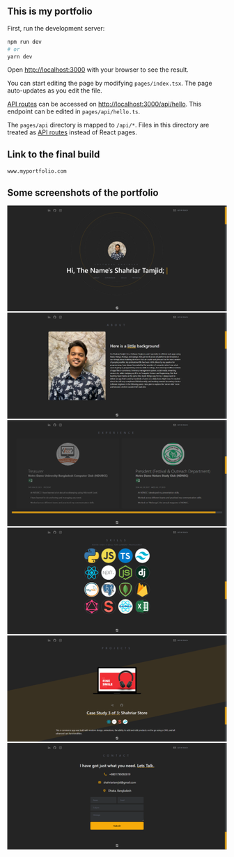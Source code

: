 ## This is my portfolio

First, run the development server:

```bash
npm run dev
# or
yarn dev
```

Open [http://localhost:3000](http://localhost:3000) with your browser to see the result.

You can start editing the page by modifying `pages/index.tsx`. The page auto-updates as you edit the file.

[API routes](https://nextjs.org/docs/api-routes/introduction) can be accessed on [http://localhost:3000/api/hello](http://localhost:3000/api/hello). This endpoint can be edited in `pages/api/hello.ts`.

The `pages/api` directory is mapped to `/api/*`. Files in this directory are treated as [API routes](https://nextjs.org/docs/api-routes/introduction) instead of React pages.

## Link to the final build

```
www.myportfolio.com
```

## Some screenshots of the portfolio

![image](/public/screenshots/header.PNG)
![image](/public/screenshots/about.PNG)
![image](/public/screenshots/experience.PNG)
![image](/public/screenshots/skills.PNG)
![image](/public/screenshots/projects.PNG)
![image](/public/screenshots/contact.PNG)
